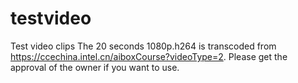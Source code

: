 # testvideo
Test video clips
The 20 seconds 1080p.h264 is transcoded from https://ccechina.intel.cn/aiboxCourse?videoType=2. Please get the approval of the owner if you want to use.
